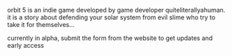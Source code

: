 orbit 5 is an indie game developed by game developer quiteliterallyahuman.
it is a story about defending your solar system from evil slime who try to
take it for themselves...

currently in alpha, submit the form from the website to get updates and early access
